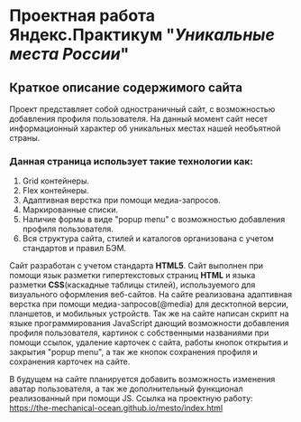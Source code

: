 # Проектная работа Яндекс.Практикум "_Уникальные места России_"
## __Краткое описание содержимого сайта__
Проект представляет собой одностраничный сайт, с возможностью добавления профиля пользователя. На данный момент сайт несет информационный характер об уникальных местах нашей необъятной страны. 

### __Данная страница использует такие технологии как:__
1. Grid контейнеры.
2. Flex контейнеры.
3. Адаптивная верстка при помощи медиа-запросов.
4. Маркированные списки.
5. Наличие формы в виде "popup menu" с возможностью добавления профиля пользователя.
6. Вся структура сайта, стилей и каталогов организована с учетом стандартов и правил БЭМ.

Сайт разработан с учетом стандарта __HTML5__. Сайт выполнен при помощи язык разметки гипертекстовых страниц __HTML__ и языка разметки __CSS__(каскадные таблицы стилей), используемого для визуального оформления веб-сайтов. На сайте реализована адаптивная верстка при помощи медиа-запросов(@media) для десктопной версии, планшетов, и мобильных устройств. Так же на сайте написан скрипт на языке программирования JavaScript дающий  возможности добавления профиля пользователя, картинок с собственными названиями при помощи ссылок, удаление карточек с сайта, работы кнопок открытия и закрытия "popup menu", а так же кнопок сохранения профиля и сохранения карточек на сайте.

В будущем на сайте планируется добавить возможность изменения аватар пользователя, а так же дополнительный функционал реализованный при помощи JS.
Ссылка на проектную работу: https://the-mechanical-ocean.github.io/mesto/index.html
